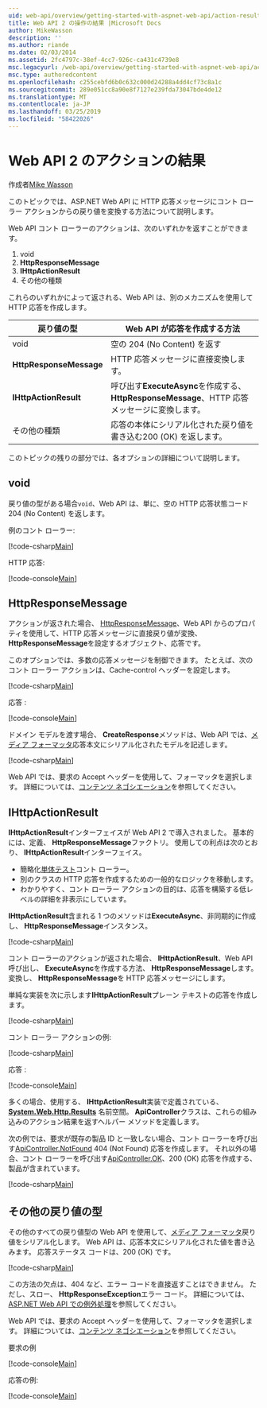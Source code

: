 ```yaml
---
uid: web-api/overview/getting-started-with-aspnet-web-api/action-results
title: Web API 2 の操作の結果 |Microsoft Docs
author: MikeWasson
description: ''
ms.author: riande
ms.date: 02/03/2014
ms.assetid: 2fc4797c-38ef-4cc7-926c-ca431c4739e8
msc.legacyurl: /web-api/overview/getting-started-with-aspnet-web-api/action-results
msc.type: authoredcontent
ms.openlocfilehash: c255cebfd6b0c632c000d24288a4dd4cf73c8a1c
ms.sourcegitcommit: 289e051cc8a90e8f7127e239fda73047bde4de12
ms.translationtype: MT
ms.contentlocale: ja-JP
ms.lasthandoff: 03/25/2019
ms.locfileid: "58422026"
---
```

<a name="action-results-in-web-api-2"></a>Web API 2 のアクションの結果
====================
作成者[Mike Wasson](https://github.com/MikeWasson)

このトピックでは、ASP.NET Web API に HTTP 応答メッセージにコント ローラー アクションからの戻り値を変換する方法について説明します。

Web API コント ローラーのアクションは、次のいずれかを返すことができます。

1. void
2. **HttpResponseMessage**
3. **IHttpActionResult**
4. その他の種類

これらのいずれかによって返される、Web API は、別のメカニズムを使用して HTTP 応答を作成します。

| 戻り値の型 | Web API が応答を作成する方法 |
| --- | --- |
| void | 空の 204 (No Content) を返す |
| **HttpResponseMessage** | HTTP 応答メッセージに直接変換します。 |
| **IHttpActionResult** | 呼び出す**ExecuteAsync**を作成する、 **HttpResponseMessage**、HTTP 応答メッセージに変換します。 |
| その他の種類 | 応答の本体にシリアル化された戻り値を書き込む200 (OK) を返します。 |

このトピックの残りの部分では、各オプションの詳細について説明します。

## <a name="void"></a>void

戻り値の型がある場合`void`、Web API は、単に、空の HTTP 応答状態コード 204 (No Content) を返します。

例のコント ローラー:

[!code-csharp[Main](action-results/samples/sample1.cs)]

HTTP 応答:

[!code-console[Main](action-results/samples/sample2.cmd)]

## <a name="httpresponsemessage"></a>HttpResponseMessage

アクションが返された場合、 [HttpResponseMessage](https://msdn.microsoft.com/library/system.net.http.httpresponsemessage.aspx)、Web API からのプロパティを使用して、HTTP 応答メッセージに直接戻り値が変換、 **HttpResponseMessage**を設定するオブジェクト、応答です。

このオプションでは、多数の応答メッセージを制御できます。 たとえば、次のコント ローラー アクションは、Cache-control ヘッダーを設定します。

[!code-csharp[Main](action-results/samples/sample3.cs)]

応答 :

[!code-console[Main](action-results/samples/sample4.cmd?highlight=2)]

ドメイン モデルを渡す場合、 **CreateResponse**メソッドは、Web API では、[メディア フォーマッタ](../formats-and-model-binding/media-formatters.md)応答本文にシリアル化されたモデルを記述します。

[!code-csharp[Main](action-results/samples/sample5.cs)]

Web API では、要求の Accept ヘッダーを使用して、フォーマッタを選択します。 詳細については、[コンテンツ ネゴシエーション](../formats-and-model-binding/content-negotiation.md)を参照してください。

## <a name="ihttpactionresult"></a>IHttpActionResult

**IHttpActionResult**インターフェイスが Web API 2 で導入されました。 基本的には、定義、 **HttpResponseMessage**ファクトリ。 使用しての利点は次のとおり、 **IHttpActionResult**インターフェイス。

- 簡略化[単体テスト](../testing-and-debugging/unit-testing-controllers-in-web-api.md)コント ローラー。
- 別のクラスの HTTP 応答を作成するための一般的なロジックを移動します。
- わかりやすく、コント ローラー アクションの目的は、応答を構築する低レベルの詳細を非表示にしています。

**IHttpActionResult**含まれる 1 つのメソッドは**ExecuteAsync**、非同期的に作成し、 **HttpResponseMessage**インスタンス。

[!code-csharp[Main](action-results/samples/sample6.cs)]

コント ローラーのアクションが返された場合、 **IHttpActionResult**、Web API 呼び出し、 **ExecuteAsync**を作成する方法、 **HttpResponseMessage**します。 変換し、 **HttpResponseMessage**を HTTP 応答メッセージにします。

単純な実装を次に示します**IHttpActionResult**プレーン テキストの応答を作成します。

[!code-csharp[Main](action-results/samples/sample7.cs)]

コント ローラー アクションの例:

[!code-csharp[Main](action-results/samples/sample8.cs)]

応答 :

[!code-console[Main](action-results/samples/sample9.cmd)]

多くの場合、使用する、 **IHttpActionResult**実装で定義されている、 **[System.Web.Http.Results](https://msdn.microsoft.com/library/system.web.http.results.aspx)** 名前空間。 **ApiController**クラスは、これらの組み込みのアクション結果を返すヘルパー メソッドを定義します。

次の例では、要求が既存の製品 ID と一致しない場合、コント ローラーを呼び出す[ApiController.NotFound](https://msdn.microsoft.com/library/system.web.http.apicontroller.notfound.aspx) 404 (Not Found) 応答を作成します。 それ以外の場合、コント ローラーを呼び出す[ApiController.OK](https://msdn.microsoft.com/library/dn314591.aspx)、200 (OK) 応答を作成する、製品が含まれています。

[!code-csharp[Main](action-results/samples/sample10.cs)]

## <a name="other-return-types"></a>その他の戻り値の型

その他のすべての戻り値型の Web API を使用して、[メディア フォーマッタ](../formats-and-model-binding/media-formatters.md)戻り値をシリアル化します。 Web API は、応答本文にシリアル化された値を書き込みます。 応答ステータス コードは、200 (OK) です。

[!code-csharp[Main](action-results/samples/sample11.cs)]

この方法の欠点は、404 など、エラー コードを直接返すことはできません。 ただし、スロー、 **HttpResponseException**エラー コード。 詳細については、[ASP.NET Web API での例外処理](../error-handling/exception-handling.md)を参照してください。

Web API では、要求の Accept ヘッダーを使用して、フォーマッタを選択します。 詳細については、[コンテンツ ネゴシエーション](../formats-and-model-binding/content-negotiation.md)を参照してください。

要求の例

[!code-console[Main](action-results/samples/sample12.cmd)]

応答の例:

[!code-console[Main](action-results/samples/sample13.cmd)]
